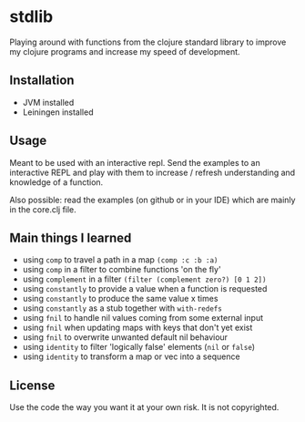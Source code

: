 # stdlib

Playing around with functions from the clojure standard library to improve my
clojure programs and increase my speed of development.

## Installation

- JVM installed
- Leiningen installed

## Usage

Meant to be used with an interactive repl. Send the examples to an interactive
REPL and play with them to increase / refresh understanding and knowledge of a
function.

Also possible: read the examples (on github or in your IDE) which are mainly in
the core.clj file.

## Main things I learned

- using `comp` to travel a path in a map `(comp :c :b :a)`
- using `comp` in a filter to combine functions 'on the fly'
- using `complement` in a filter `(filter (complement zero?) [0 1 2])`
- using `constantly` to provide a value when a function is requested
- using `constantly` to produce the same value x times
- using `constantly` as a stub together with `with-redefs`
- using `fnil` to handle nil values coming from some external input
- using `fnil` when updating maps with keys that don't yet exist
- using `fnil` to overwrite unwanted default nil behaviour
- using `identity` to filter 'logically false' elements (`nil` or `false`)
- using `identity` to transform a map or vec into a sequence

## License

Use the code the way you want it at your own risk. It is not copyrighted.
